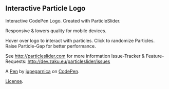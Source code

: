 Interactive Particle Logo
-------------------------
Interactive CodePen Logo.
Created with ParticleSlider.

Responsive & lowers quality for mobile devices.

Hover over logo to interact with particles.
Click to randomize Particles.
Raise Particle-Gap for better performance.

See http://particleslider.com for more information
Issue-Tracker & Feature-Requests: http://dev.zaku.eu/particleslider/issues

A [Pen](http://codepen.io/jupegarnica/pen/qdFst) by [jupegarnica](http://codepen.io/jupegarnica) on [CodePen](http://codepen.io/).

[License](http://codepen.io/jupegarnica/pen/qdFst/license).